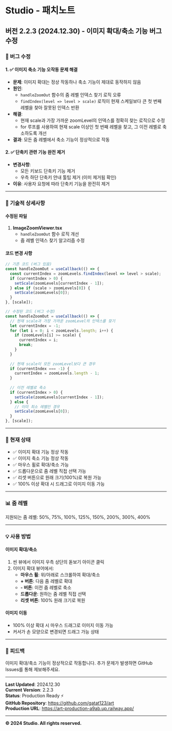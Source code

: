 # Studio - 패치노트

## 버전 2.2.3 (2024.12.30) - 이미지 확대/축소 기능 버그 수정

### 🐛 버그 수정

#### 1. ✅ 이미지 축소 기능 오작동 문제 해결
- **문제**: 이미지 확대는 정상 작동하나 축소 기능이 제대로 동작하지 않음
- **원인**: 
  - `handleZoomOut` 함수의 줌 레벨 인덱스 찾기 로직 오류
  - `findIndex(level => level > scale)` 로직이 현재 스케일보다 큰 첫 번째 레벨을 찾아 잘못된 인덱스 반환
- **해결**: 
  - 현재 scale과 가장 가까운 zoomLevel의 인덱스를 정확히 찾는 로직으로 수정
  - for 루프를 사용하여 현재 scale 이상인 첫 번째 레벨을 찾고, 그 이전 레벨로 축소하도록 개선
- **결과**: 모든 줌 레벨에서 축소 기능이 정상적으로 작동

#### 2. ✅ 단축키 관련 기능 완전 제거
- **변경사항**: 
  - 모든 키보드 단축키 기능 제거
  - 우측 하단 단축키 안내 툴팁 제거 (이미 제거됨 확인)
- **이유**: 사용자 요청에 따라 단축키 기능을 완전히 제거

---

### 🔧 기술적 상세사항

#### 수정된 파일
1. **ImageZoomViewer.tsx**
   - `handleZoomOut` 함수 로직 개선
   - 줌 레벨 인덱스 찾기 알고리즘 수정

#### 코드 변경 사항
```typescript
// 기존 코드 (버그 있음)
const handleZoomOut = useCallback(() => {
  const currentIndex = zoomLevels.findIndex(level => level > scale);
  if (currentIndex > 0) {
    setScale(zoomLevels[currentIndex - 1]);
  } else if (scale > zoomLevels[0]) {
    setScale(zoomLevels[0]);
  }
}, [scale]);

// 수정된 코드 (버그 수정)
const handleZoomOut = useCallback(() => {
  // 현재 scale과 가장 가까운 zoomLevel의 인덱스를 찾기
  let currentIndex = -1;
  for (let i = 0; i < zoomLevels.length; i++) {
    if (zoomLevels[i] >= scale) {
      currentIndex = i;
      break;
    }
  }
  
  // 현재 scale이 모든 zoomLevel보다 큰 경우
  if (currentIndex === -1) {
    currentIndex = zoomLevels.length - 1;
  }
  
  // 이전 레벨로 축소
  if (currentIndex > 0) {
    setScale(zoomLevels[currentIndex - 1]);
  } else {
    // 이미 최소 레벨인 경우
    setScale(zoomLevels[0]);
  }
}, [scale]);
```

---

### 🎯 현재 상태
- ✅ 이미지 확대 기능 정상 작동
- ✅ 이미지 축소 기능 정상 작동
- ✅ 마우스 휠로 확대/축소 가능
- ✅ 드롭다운으로 줌 레벨 직접 선택 가능
- ✅ 리셋 버튼으로 원래 크기(100%)로 복원 가능
- ✅ 100% 이상 확대 시 드래그로 이미지 이동 가능

---

### 📊 줌 레벨
지원되는 줌 레벨: 50%, 75%, 100%, 125%, 150%, 200%, 300%, 400%

---

### 💡 사용 방법

#### 이미지 확대/축소
1. 씬 뷰에서 이미지 우측 상단의 돋보기 아이콘 클릭
2. 이미지 확대 뷰어에서:
   - **마우스 휠**: 위/아래로 스크롤하여 확대/축소
   - **+ 버튼**: 다음 줌 레벨로 확대
   - **- 버튼**: 이전 줌 레벨로 축소
   - **드롭다운**: 원하는 줌 레벨 직접 선택
   - **리셋 버튼**: 100% 원래 크기로 복원

#### 이미지 이동
- 100% 이상 확대 시 마우스 드래그로 이미지 이동 가능
- 커서가 손 모양으로 변경되면 드래그 가능 상태

---

### 🙏 피드백
이미지 확대/축소 기능이 정상적으로 작동합니다.
추가 문제가 발생하면 GitHub Issues를 통해 제보해주세요.

---

**Last Updated**: 2024.12.30  
**Current Version**: 2.2.3  
**Status**: Production Ready ⚡  
**GitHub Repository**: https://github.com/gatat123/art  
**Production URL**: https://art-production-a9ab.up.railway.app/

---

**© 2024 Studio. All rights reserved.**